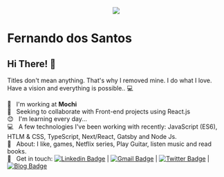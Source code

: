 <div align="center">
  <img src="https://assets.website-files.com/5e51b3b0337309d672efd94c/5e51cc5933d368febc351897_footer-img.svg">
</div>

# Fernando dos Santos

## Hi There! 👋
   Titles don't mean anything. That's why I removed mine. I do what I love. Have a vision and everything is possible.. :computer:

 :rocket:  &nbsp; I'm working at **Mochi**
 <br/> :purple_heart: &nbsp; Seeking to collaborate with Front-end projects using React.js
 <br/> :blush: &nbsp; I'm learning every day...
 <br/> :computer: &nbsp; A few technologies I've been working with recently: JavaScript (ES6), HTLM & CSS, TypeScript, Next/React, Gatsby and Node Js.
 <br/> 💬  &nbsp; About: I like, games, Netflix series, Play Guitar, listen music and read books.
 <br/> :email: &nbsp; Get in touch: [![Linkedin Badge](https://img.shields.io/badge/-Fernando-blue?style=flat-square&logo=Linkedin&logoColor=white&link=https://www.linkedin.com/in/fernandosantosc/)](https://www.linkedin.com/in/fernandosantosc/) 
| 
[![Gmail Badge](https://img.shields.io/badge/-nando4803@gmail.com-c14438?style=flat-square&logo=Gmail&logoColor=white&link=mailto:nando4803@gmail.com)](mailto:nando4803@gmail.com)
| 
[![Twitter Badge](https://img.shields.io/badge/-Fernando-1ca0f1?style=flat-square&labelColor=1ca0f1&logo=twitter&logoColor=white&link=https://twitter.com/codder404)](https://twitter.com/codder404)
| 
[![Blog Badge](https://img.shields.io/badge/Blog-fernandosantos.com-blue)](https://fernandodossantos.netlify.app/)

